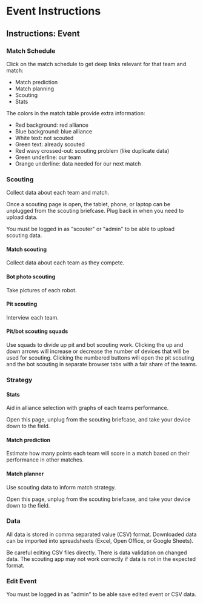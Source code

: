 Event Instructions
========================

## Instructions: Event

### Match Schedule

Click on the match schedule to get deep links relevant for that team and match:

 - Match prediction
 - Match planning
 - Scouting
 - Stats

The colors in the match table provide extra information:

 - Red background: red alliance
 - Blue background: blue alliance
 - White text: not scouted
 - Green text: already scouted
 - Red wavy crossed-out: scouting problem (like duplicate data)
 - Green underline: our team
 - Orange underline: data needed for our next match

### Scouting

Collect data about each team and match.

Once a scouting page is open, the tablet, phone, or laptop can be unplugged from the scouting briefcase.
Plug back in when you need to upload data.

You must be logged in as "scouter" or "admin" to be able to upload scouting data.

#### Match scouting

Collect data about each team as they compete.

#### Bot photo scouting

Take pictures of each robot.

#### Pit scouting

Interview each team.

#### Pit/bot scouting squads

Use squads to divide up pit and bot scouting work. Clicking the up and down arrows will increase or decrease the number of devices that will be used for scouting. Clicking the numbered buttons will open the pit scouting and the bot scouting in separate browser tabs with a fair share of the teams.

### Strategy

#### Stats

Aid in alliance selection with graphs of each teams performance.

Open this page, unplug from the scouting briefcase, and take your device down to the field.

#### Match prediction

Estimate how many points each team will score in a match based on their performance in other matches.

#### Match planner

Use scouting data to inform match strategy.

Open this page, unplug from the scouting briefcase, and take your device down to the field.

### Data

All data is stored in comma separated value (CSV) format. Downloaded data can be imported into spreadsheets (Excel, Open Office, or Google Sheets).

Be careful editing CSV files directly. There is data validation on changed data. The scouting app may not work correctly if data is not in the expected format.

### Edit Event

You must be logged in as "admin" to be able save edited event or CSV data.
